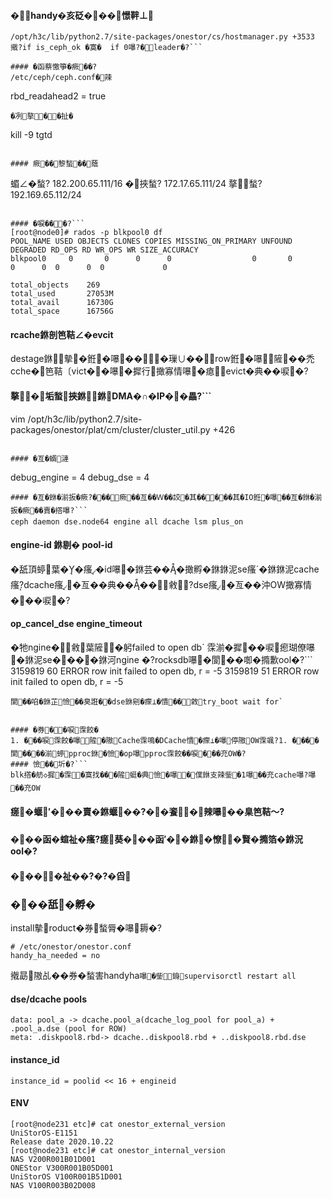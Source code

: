 #### �handy�亥砭���憬靽⊥ 
```
/opt/h3c/lib/python2.7/site-packages/onestor/cs/hostmanager.py +3533 撠?if is_ceph_ok �寞�  if 0嚗?�leader�?```

#### �函蔡憿箏�瘚��?
/etc/ceph/ceph.conf�辣
```
rbd_readahead2 = true
```
�冽摮��扯�
```
kill -9 tgtd
```

#### 瘚��黎蝵��蔭
```
蝞∠�蝵? 182.200.65.111/16
�挾蝵? 172.17.65.111/24
摮蝵? 192.169.65.112/24
```

#### �唳���?```
[root@node0]# rados -p blkpool0 df
POOL_NAME USED OBJECTS CLONES COPIES MISSING_ON_PRIMARY UNFOUND DEGRADED RD_OPS RD WR_OPS WR SIZE_ACCURACY
blkpool0     0       0      0      0                  0       0        0      0  0      0  0             0

total_objects    269
total_used       27053M
total_avail      16730G
total_space      16756G
```

#### rcache銝剖笆鞊∠�evcit
destage銝摰�銋�嚗���璅∪��row銋�嚗隡��禿cche�笆鞊〔vict��嚗�摨行撖寡情嚗�瘜evict�典��唳�?
#### 摮�垢蝵挾銝銝DMA�∩�IP��畾?```
vim /opt/h3c/lib/python2.7/site-packages/onestor/plat/cm/cluster/cluster_util.py +426
```

#### �亙�蝑漣
```
debug_engine = 4
debug_dse = 4
```
#### �亙�銝�湔扳�瘚?���瘚��亙��Ｗ��詨�其�����其�IO銋�嚗��亙�銝�湔扳�瘚��賣�撘嚗?```
ceph daemon dse.node64 engine all dcache lsm plus_on
```

#### engine-id 銝剔� pool-id
�舐頂蝏葉��瘙�id嚗�銝芸���撖孵�銝銝泥se瘙�銝銝泥cache瘙?dcache瘙�亙��典����敹?dse瘙�亙��沖OW撖寡情���唳�?
#### op_cancel_dse engine_timeout

�牠ngine�敹葉隡�躬failed to open db` 霂湔�摨��唳瘛瑚僚嚗�銝泥se����銝河ngine �?rocksdb嚗�閬��啣�撱歉ool�?```
3159819 60 ERROR row init failed to open db, r = -5
3159819 51 ERROR row init failed to open db, r = -5
```
閬��啗�銝芷憸��臭誑��dse銝剜�瘝⊥�憒��敹try_boot wait for`


#### �券��唳霂餃�
1. ���唳霂餃�嚗隡�隞Cache霂鳴�DCache憒�瘝⊥�嚗停隞OW霂颯?1. ����閬����湔蝏pproc銝�憸�op嚗pproc霂餃��唳���充OW�?
#### 憸��圻�?```
blk撘�舫◇摨�霂�寞找���隡蜓�典憸�嚗�僕銝支辣鈭�1嚗��充cache嚗?嚗��充OW
```

#### 瘥�蝘′���賣�銝蝘��?��餈�辣嚗��臬笆鞊～?
#### ���函�蝖祉�瘙?瘥葵���函′��銝�憭�賢�撱箔�銝況ool�?
#### ����祉��?�?�舀

### ���舐�孵�
install摰roduct�券蝵脣�嚗耨�?
```
# /etc/onestor/onestor.conf
handy_ha_needed = no
```
撠勗隞乩��券�蝵害handyha`嚗�鈭銵supervisorctl restart all`

#### dse/dcache pools
```
data: pool_a -> dcache.pool_a(dcache_log_pool for pool_a) + .pool_a.dse (pool for ROW)
meta: .diskpool8.rbd-> dcache..diskpool8.rbd + ..diskpool8.rbd.dse
```

#### instance_id
```
instance_id = poolid << 16 + engineid
```

#### ENV
```
[root@node231 etc]# cat onestor_external_version
UniStorOS-E1151
Release date 2020.10.22
[root@node231 etc]# cat onestor_internal_version
NAS V200R001B01D001
ONEStor V300R001B05D001
UniStorOS V100R001B51D001
NAS V100R003B02D008
```
